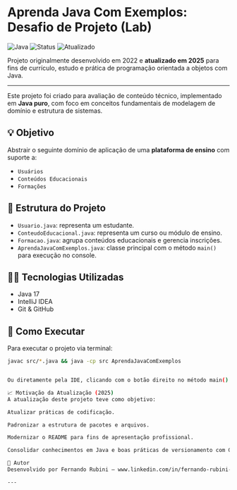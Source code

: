 ﻿# Aprenda Java Com Exemplos: Desafio de Projeto (Lab)

![Java](https://img.shields.io/badge/Java-17-blue?logo=java)
![Status](https://img.shields.io/badge/Status-Desenvolvido-yellow)
![Atualizado](https://img.shields.io/badge/Atualizado-2025-brightgreen)

Projeto originalmente desenvolvido em 2022 e **atualizado em 2025** para fins de currículo, estudo e prática de programação orientada a objetos com Java.

---

Este projeto foi criado para avaliação de conteúdo técnico, implementado em **Java puro**, com foco em conceitos fundamentais de modelagem de domínio e estrutura de sistemas.

## 💡 Objetivo

Abstrair o seguinte domínio de aplicação de uma **plataforma de ensino** com suporte a:
- `Usuários`
- `Conteúdos Educacionais`
- `Formações`

## 🔧 Estrutura do Projeto

- `Usuario.java`: representa um estudante.
- `ConteudoEducacional.java`: representa um curso ou módulo de ensino.
- `Formacao.java`: agrupa conteúdos educacionais e gerencia inscrições.
- `AprendaJavaComExemplos.java`: classe principal com o método `main()` para execução no console.

## 👨‍💻 Tecnologias Utilizadas

- Java 17
- IntelliJ IDEA
- Git & GitHub

## 🚀 Como Executar

Para executar o projeto via terminal:

```bash
javac src/*.java && java -cp src AprendaJavaComExemplos


Ou diretamente pela IDE, clicando com o botão direito no método main() da classe AprendaJavaComExemplos.

📈 Motivação da Atualização (2025)
A atualização deste projeto teve como objetivo:

Atualizar práticas de codificação.

Padronizar a estrutura de pacotes e arquivos.

Modernizar o README para fins de apresentação profissional.

Consolidar conhecimentos em Java e boas práticas de versionamento com Git.

🤝 Autor
Desenvolvido por Fernando Rubini — www.linkedin.com/in/fernando-rubini-dev-549abb24

---
